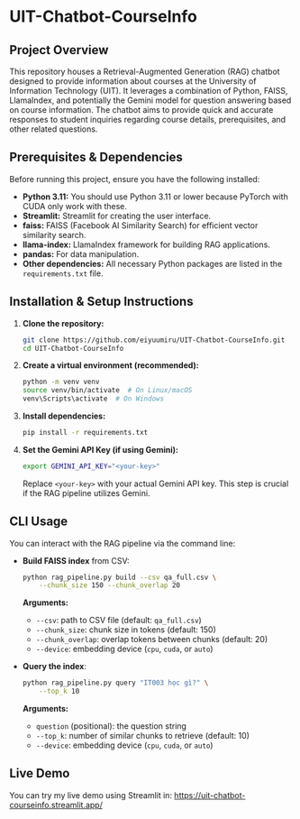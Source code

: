 # UIT-Chatbot-CourseInfo

## Project Overview

This repository houses a Retrieval-Augmented Generation (RAG) chatbot designed to provide information about courses at the University of Information Technology (UIT). It leverages a combination of Python, FAISS, LlamaIndex, and potentially the Gemini model for question answering based on course information.  The chatbot aims to provide quick and accurate responses to student inquiries regarding course details, prerequisites, and other related questions.

## Prerequisites & Dependencies

Before running this project, ensure you have the following installed:

*   **Python 3.11:**  You should use Python 3.11 or lower because PyTorch with CUDA only work with these.
*   **Streamlit:** Streamlit for creating the user interface.
*   **faiss:** FAISS (Facebook AI Similarity Search) for efficient vector similarity search.
*   **llama-index:** LlamaIndex framework for building RAG applications.
*   **pandas:** For data manipulation.
*   **Other dependencies:** All necessary Python packages are listed in the `requirements.txt` file.

## Installation & Setup Instructions

1.  **Clone the repository:**

    ```bash
    git clone https://github.com/eiyuumiru/UIT-Chatbot-CourseInfo.git
    cd UIT-Chatbot-CourseInfo
    ```

2.  **Create a virtual environment (recommended):**

    ```bash
    python -m venv venv
    source venv/bin/activate  # On Linux/macOS
    venv\Scripts\activate  # On Windows
    ```

3.  **Install dependencies:**

    ```bash
    pip install -r requirements.txt
    ```

4. **Set the Gemini API Key (if using Gemini):**

    ```bash
    export GEMINI_API_KEY="<your-key>"
    ```
    Replace `<your-key>` with your actual Gemini API key.  This step is crucial if the RAG pipeline utilizes Gemini.

## CLI Usage

You can interact with the RAG pipeline via the command line:

- **Build FAISS index** from CSV:
  ```bash
  python rag_pipeline.py build --csv qa_full.csv \
      --chunk_size 150 --chunk_overlap 20
  ```
  **Arguments:**
  - `--csv`: path to CSV file (default: `qa_full.csv`)
  - `--chunk_size`: chunk size in tokens (default: 150)
  - `--chunk_overlap`: overlap tokens between chunks (default: 20)
  - `--device`: embedding device (`cpu`, `cuda`, or `auto`)

- **Query the index**:
  ```bash
  python rag_pipeline.py query "IT003 học gì?" \
      --top_k 10
  ```
  **Arguments:**
  - `question` (positional): the question string
  - `--top_k`: number of similar chunks to retrieve (default: 10)
  - `--device`: embedding device (`cpu`, `cuda`, or `auto`)

## Live Demo

You can try my live demo using Streamlit in: https://uit-chatbot-courseinfo.streamlit.app/